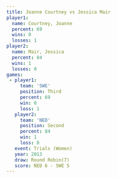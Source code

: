 ```yaml
---
title: Joanne Courtney vs Jessica Mair
player1:                
  name: Courtney, Joanne
  percent: 69           
  wins: 0               
  losses: 1             
player2:                
  name: Mair, Jessica   
  percent: 84           
  wins: 1               
  losses: 0             
games:
 - player1:         
     team: 'SWE'    
     position: Third
     percent: 69    
     win: 0         
     loss: 1        
   player2:          
     team: 'NED'     
     position: Second
     percent: 84     
     win: 1          
     loss: 0         
   event: Trials (Women)
   year: 2013           
   draw: Round Robin(7) 
   score: NED 6 - SWE 5 
---
```

